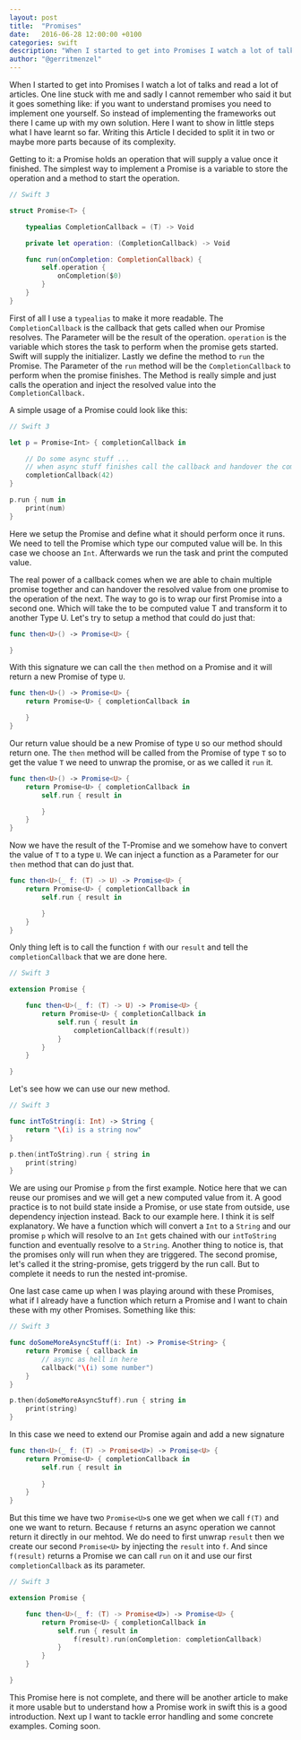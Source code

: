 ```yaml
---
layout: post
title:  "Promises"
date:   2016-06-28 12:00:00 +0100
categories: swift
description: "When I started to get into Promises I watch a lot of talks and read a lot of articles. One line stuck with me and sadly I cannot remember who said it but it goes something like: if you want to understand promises you need to implement one yourself. So instead of implementing the frameworks out there I came up with my own solution. Here I want to show in little steps what I have learnt so far. "
author: "@gerritmenzel"
---
```


When I started to get into Promises I watch a lot of talks and read a lot of articles. One line stuck with me and sadly I cannot remember who said it but it goes something like: if you want to understand promises you need to implement one yourself. So instead of implementing the frameworks out there I came up with my own solution. Here I want to show in little steps what I have learnt so far. 
Writing this Article I decided to split it in two or maybe more parts because of its complexity.

Getting to it: a Promise holds an operation that will supply a value once it finished. The simplest way to implement a Promise is a variable to store the operation and a method to start the operation. 

``` swift
// Swift 3

struct Promise<T> {

    typealias CompletionCallback = (T) -> Void

    private let operation: (CompletionCallback) -> Void

    func run(onCompletion: CompletionCallback) {
        self.operation {
            onCompletion($0)
        }
    }
}
```

First of all I use a `typealias` to make it more readable. The `CompletionCallback` is the callback that gets called when our Promise resolves. The Parameter will be the result of the operation. `operation` is the variable which stores the task to perform when the promise gets started. Swift will supply the initializer. Lastly we define the method to `run` the Promise. The Parameter of the `run` method will be the `CompletionCallback` to perform when the promise finishes. The Method is really simple and just calls the operation and inject the resolved value into the `CompletionCallback.`

A simple usage of a Promise could look like this:

``` swift
// Swift 3

let p = Promise<Int> { completionCallback in

    // Do some async stuff ...
    // when async stuff finishes call the callback and handover the computed value
    completionCallback(42)
}

p.run { num in
    print(num)
}
```

Here we setup the Promise and define what it should perform once it runs. We need to tell the Promise which type our computed value will be. In this case we choose an `Int`. Afterwards we run the task and print the computed value.

The real power of a callback comes when we are able to chain multiple promise together and can handover the resolved value from one promise to the operation of the next. The way to go is to wrap our first Promise into a second one. Which will take the to be computed value T and transform it to another Type U. Let's try to setup a method that could do just that:


``` swift
func then<U>() -> Promise<U> {

}
```

With this signature we can call the `then` method on a Promise and it will return a new Promise of type `U`.

``` swift
func then<U>() -> Promise<U> {
    return Promise<U> { completionCallback in

    }
}
```

Our return value should be a new Promise of type `U` so our method should return one. The `then` method will be called from the Promise of type `T` so to get the value `T` we need to unwrap the promise, or as we called it `run` it. 

``` swift
func then<U>() -> Promise<U> {
    return Promise<U> { completionCallback in
        self.run { result in

        }
    }
}
```

Now we have the result of the T-Promise and we somehow have to convert the value of `T` to a type `U`. We can inject a function as a Parameter for our `then` method that can do just that.

``` swift
func then<U>(_ f: (T) -> U) -> Promise<U> {
    return Promise<U> { completionCallback in
        self.run { result in

        }
    }
}
```

Only thing left is to call the function `f` with our `result` and tell the `completionCallback` that we are done here.

``` swift
// Swift 3

extension Promise {

    func then<U>(_ f: (T) -> U) -> Promise<U> {
        return Promise<U> { completionCallback in
            self.run { result in
                completionCallback(f(result))
            }
        }
    }

}
```

Let's see how we can use our new method.


``` swift
// Swift 3

func intToString(i: Int) -> String {
    return "\(i) is a string now"
}

p.then(intToString).run { string in
    print(string)
}

```

We are using our Promise `p` from the first example. Notice here that we can reuse our promises and we will get a new computed value from it. A good practice is to not build state inside a Promise, or use state from outside, use dependency injection instead. Back to our example here. I think it is self explanatory. We have a function which will convert a `Int` to a `String` and our promise `p` which will resolve to an `Int` gets chained with our `intToString` function and eventually resolve to a `String`. Another thing to notice is, that the promises only will run when they are triggered. The second promise, let's called it the string-promise, gets triggerd by the run call. But to complete it needs to run the nested int-promise. 

One last case came up when I was playing around with these Promises, what if I already have a function which return a Promise and I want to chain these with my other Promises. Something like this:

``` swift
// Swift 3

func doSomeMoreAsyncStuff(i: Int) -> Promise<String> {
    return Promise { callback in
        // async as hell in here
        callback("\(i) some number")
    }
}

p.then(doSomeMoreAsyncStuff).run { string in
    print(string)
}
```

In this case we need to extend our Promise again and add a new signature

``` swift
func then<U>(_ f: (T) -> Promise<U>) -> Promise<U> {
    return Promise<U> { completionCallback in
        self.run { result in
            
        }
    }
}
```

But this time we have two `Promise<U>`s one we get when we call `f(T)` and one we want to return. Because `f` returns an async operation we cannot return it directly in our mehtod. We do need to first unwrap `result` then we create our second `Promise<U>` by injecting the `result` into `f`. And since `f(result)` returns a Promise we can call `run` on it and use our first `completionCallback` as its parameter. 

``` swift
// Swift 3

extension Promise {

    func then<U>(_ f: (T) -> Promise<U>) -> Promise<U> {
        return Promise<U> { completionCallback in
            self.run { result in
                f(result).run(onCompletion: completionCallback)
            }
        }
    }

}
```

This Promise here is not complete, and there will be another article to make it more usable but to understand how a Promise work in swift this is a good introduction.
Next up I want to tackle error handling and some concrete examples. Coming soon.



